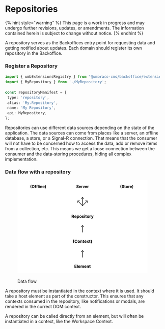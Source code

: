 # Repositories

{% hint style="warning" %}
This page is a work in progress and may undergo further revisions, updates, or amendments. The information contained herein is subject to change without notice.
{% endhint %}

A repository serves as the Backoffices entry point for requesting data and getting notified about updates. Each domain should register its own repository in the Backoffice.

### Register a Repository <a href="#register-a-repository" id="register-a-repository"></a>

```typescript
import { umbExtensionsRegistry } from '@umbraco-cms/backoffice/extension-registry';
import { MyRepository } from './MyRepository';

const repositoryManifest = {
 type: 'repository',
 alias: 'My.Repository',
 name: 'My Repository',
 api: MyRepository,
};
```

Repositories can use different data sources depending on the state of the application. The data sources can come from places like a server, an offline database, a store, or a Signal-R connection. That means that the consumer will not have to be concerned how to access the data, add or remove items from a collection, etc. This means we get a loose connection between the consumer and the data-storing procedures, hiding all complex implementation.

### Data flow with a repository <a href="#data-flow-with-a-repository" id="data-flow-with-a-repository"></a>

<figure><img src="../../../.gitbook/assets/data-flow.svg" alt=""><figcaption><p>Data flow</p></figcaption></figure>

A repository must be instantiated in the context where it is used. It should take a host element as part of the constructor. This ensures that any contexts consumed in the repository, like notifications or modals, are rendered in the correct DOM context.

A repository can be called directly from an element, but will often be instantiated in a context, like the Workspace Context.
